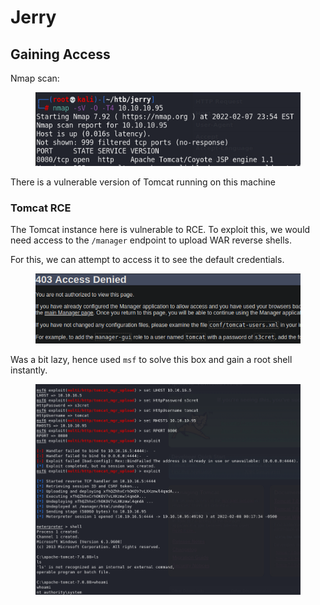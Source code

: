 # Jerry

## Gaining Access

Nmap scan:

<figure><img src="../../../.gitbook/assets/image (9) (5) (1).png" alt=""><figcaption></figcaption></figure>

There is a vulnerable version of Tomcat running on this machine

### Tomcat RCE

The Tomcat instance here is vulnerable to RCE. To exploit this, we would need access to the `/manager` endpoint to upload WAR reverse shells.

For this, we can attempt to access it to see the default credentials.

<figure><img src="../../../.gitbook/assets/image (19) (1) (1) (2) (2).png" alt=""><figcaption></figcaption></figure>

Was a bit lazy, hence used `msf` to solve this box and gain a root shell instantly.

<figure><img src="../../../.gitbook/assets/image (21) (4).png" alt=""><figcaption></figcaption></figure>
